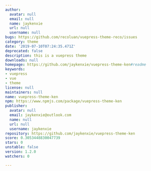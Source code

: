 ```yaml
---
author:
  avatar: null
  email: null
  name: jaykenxie
  url: null
  username: null
bugs: https://github.com/recoluan/vuepress-theme-reco/issues
category: theme
date: '2019-07-10T07:24:35.471Z'
deprecated: false
description: this is a vuepress theme
downloads: null
homepage: https://github.com/jaykenxie/vuepress-theme-ken#readme
keywords:
- vuepress
- vue
- theme
license: null
maintainers: null
name: vuepress-theme-ken
npm: https://www.npmjs.com/package/vuepress-theme-ken
publisher:
  avatar: null
  email: jaykenxie@outlook.com
  name: null
  url: null
  username: jaykenxie
repository: https://github.com/jaykenxie/vuepress-theme-ken
score: 0.3053448830047739
stars: 0
unstable: false
version: 1.2.0
watchers: 0

---
```


